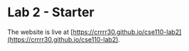 # Lab 2 - Starter

The website is live at [https://crrrr30.github.io/cse110-lab2](https://crrrr30.github.io/cse110-lab2).
